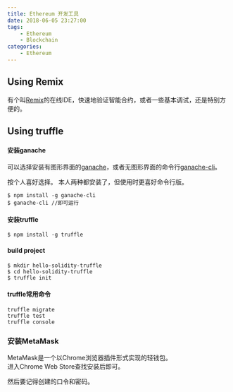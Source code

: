 ```yaml
---
title: Ethereum 开发工具
date: 2018-06-05 23:27:00  
tags: 
    - Ethereum
    - Blockchain
categories: 
    - Ethereum
---
```


## Using Remix
有个叫[Remix](http://remix.ethereum.org/)的在线IDE，快速地验证智能合约，或者一些基本调试，还是特别方便的。

## Using truffle
#### 安装ganache
可以选择安装有图形界面的[ganache](https://github.com/trufflesuite/ganache)，或者无图形界面的命令行[ganache-cli](https://github.com/trufflesuite/ganache-cli)。

按个人喜好选择。
本人两种都安装了，但使用时更喜好命令行版。  
```
$ npm install -g ganache-cli
$ ganache-cli //即可运行
```

#### 安装truffle
```
$ npm install -g truffle
```

#### build project
```
$ mkdir hello-solidity-truffle
$ cd hello-solidity-truffle
$ truffle init
```

#### truffle常用命令
```
truffle migrate
truffle test
truffle console
```

### 安装MetaMask
MetaMask是一个以Chrome浏览器插件形式实现的轻钱包。  
进入Chrome Web Store查找安装后即可。

然后要记得创建的口令和密码。
